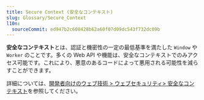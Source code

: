 ```yaml
---
title: Secure Context (安全なコンテキスト)
slug: Glossary/Secure_Context
l10n: 
  sourceCommit: ed947b2c608428b62a60f07d09dc543f732dc09b
---
```


**安全なコンテキスト**とは、認証と機密性の一定の最低基準を満たした `Window` や `Worker` のことです。多くの Web API や機能は、安全なコンテキストでのみアクセス可能です。これにより、悪意のあるコードによって悪用される可能性を減らすことができます。

詳細については、[開発者向けのウェブ技術 > ウェブセキュリティ> 安全なコンテキスト](/ja/docs/Web/Security/Secure_Contexts)を参照してください。
